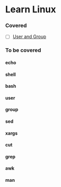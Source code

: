 # Learn Linux

### Covered
- [ ] [User and Group](./user)

### To be covered
#### echo
#### shell
#### bash
#### user
#### group
#### sed
#### xargs
#### cut
#### grep
#### awk
#### man

